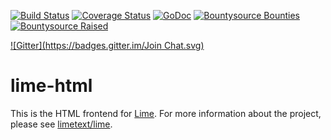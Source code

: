 [![Build Status](https://travis-ci.org/limetext/lime-html.svg?branch=master)](https://travis-ci.org/limetext/lime-html)
[![Coverage Status](https://img.shields.io/coveralls/limetext/lime-html.svg?branch=master)](https://coveralls.io/r/limetext/lime-html?branch=master)
[![GoDoc](https://godoc.org/github.com/limetext/lime-html?status.svg)](https://godoc.org/github.com/limetext/lime-html)
[![Bountysource Bounties](https://www.bountysource.com/badge/team?team_id=8742&style=bounties_received)](https://www.bountysource.com/teams/limetext/issues?utm_source=limetext&utm_medium=shield&utm_campaign=bounties_received)
[![Bountysource Raised](https://www.bountysource.com/badge/team?team_id=8742&style=raised)](https://www.bountysource.com/teams/limetext?utm_source=limetext&utm_medium=shield&utm_campaign=raised)

[![Gitter](https://badges.gitter.im/Join Chat.svg)](https://gitter.im/limetext/lime)


# lime-html

This is the HTML frontend for [Lime](http://limetext.org/). For more information about the project, please see [limetext/lime](https://github.com/limetext/lime).
